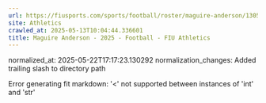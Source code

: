 ```yaml
---
url: https://fiusports.com/sports/football/roster/maguire-anderson/13051/
site: Athletics
crawled_at: 2025-05-13T10:04:44.336601
title: Maguire Anderson - 2025 - Football - FIU Athletics
---
```

normalized_at: 2025-05-22T17:17:23.130292
normalization_changes: Added trailing slash to directory path

Error generating fit markdown: '<' not supported between instances of 'int' and 'str'
